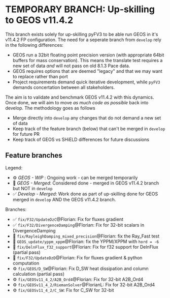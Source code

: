 # TEMPORARY BRANCH: Up-skilling to GEOS v11.4.2

This branch exists solely for up-skilling pyFV3 to be able run GEOS in it's v11.4.2 FP configuration.
The need for a seperate branch from `develop` rely in the following differences:

- GEOS run a 32bit floating point precision version (with appropriate 64bit buffers for mass conservation). This means the translate test requires a new set of data _and_ will not pass on old 8.1.3 Pace data.
- GEOS requires options that are deemed "legacy" and that we may want to replace rather than port
- Project requirements demand quick iterative development, while `pyFV3` demands concertation between all stakeholders.

The aim is to validate and benchmark GEOS v11.4.2 with this dynamics. Once done, we will aim to move _as much code as possible_ back into develop.
The methodology goes as follows

- Merge directly into `develop` any changes that do not demand a new set of data
- Keep track of the feature branch (below) that can't be merged in `develop` for future PR
- Keep track of GEOS vs SHiELD differences for future discussions

## Feature branches

Legend:

- ⚙️ _GEOS - WIP_ : Ongoing work - can be merged temporarily
- 🔶 _GEOS - Merged_:  Considered done - merged in GEOS v11.4.2 branch but NOT in `develop`
- ✅ _Develop - Merged_: Work done as part of up-skilling done for GEOS merged in `develop` AND the GEOS v11.4.2 branch.

Branches:

- ✅ `fix/F32/UpdateDzC`@Florian: Fix for fluxes gradient
- ✅ `fix/F32/DivergenceDamping`@Florian: Fix for 32-bit scalars in DivergenceDamping
- 🔶 `fix/RayleighDamping_mixed_precision`@Florian: fix the Ray_Fast test
- 🔶 `GEOS_update/yppm_xppm`@Florian: fix the YPPM/XPPM with `hord = -6`
- 🔶 `fix/DelnFlux_f32_support`@Florian: Fix for f32 support for DelnFlux (partial pass)
- 🔶 `fix/F32/UpdateDzD`@Florian: Fix for fluxes gradient & python computation
- ⚙️ `fix/GEOS/D_SW`@Florian: Fix D_SW heat dissipation and column calculation (partial pass)
- ⚙️ `fix/GEOSv11_4_2/A2B_Ord4`@Florian: Fix for 32-bit A2B_Ord4
- ⚙️ `fix/GEOSv11_4_2/RiemanSolver`@FlorianL: Fix for 32-bit A2B_Ord4
- ⚙️ `fix/GEOSv11_4_2/C_SW`: Fix for C_SW for 32-bit
